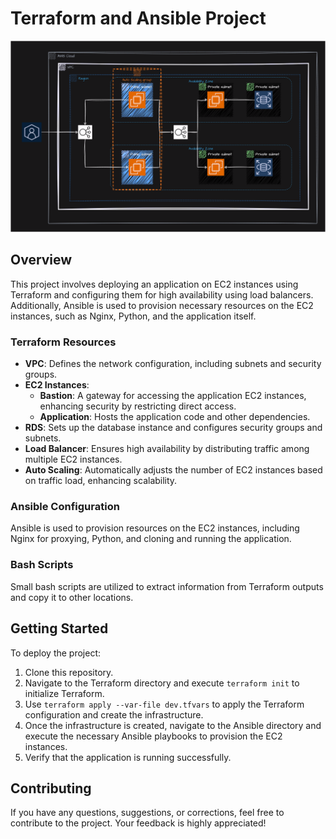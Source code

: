 # Terraform and Ansible Project

![ Project Diagram ](https://github.com/khaledeldsoky/Terraform-and-Ansible/blob/main/screen/screen..png?raw=true)

## Overview

This project involves deploying an application on EC2 instances using Terraform and configuring them for high availability using load balancers. Additionally, Ansible is used to provision necessary resources on the EC2 instances, such as Nginx, Python, and the application itself.

### Terraform Resources

- **VPC**: Defines the network configuration, including subnets and security groups.
- **EC2 Instances**:
  - **Bastion**: A gateway for accessing the application EC2 instances, enhancing security by restricting direct access.
  - **Application**: Hosts the application code and other dependencies.
- **RDS**: Sets up the database instance and configures security groups and subnets.
- **Load Balancer**: Ensures high availability by distributing traffic among multiple EC2 instances.
- **Auto Scaling**: Automatically adjusts the number of EC2 instances based on traffic load, enhancing scalability.

### Ansible Configuration

Ansible is used to provision resources on the EC2 instances, including Nginx for proxying, Python, and cloning and running the application.

### Bash Scripts

Small bash scripts are utilized to extract information from Terraform outputs and copy it to other locations.

## Getting Started

To deploy the project:

1. Clone this repository.
2. Navigate to the Terraform directory and execute `terraform init` to initialize Terraform.
3. Use `terraform apply --var-file dev.tfvars` to apply the Terraform configuration and create the infrastructure.
4. Once the infrastructure is created, navigate to the Ansible directory and execute the necessary Ansible playbooks to provision the EC2 instances.
5. Verify that the application is running successfully.

## Contributing

If you have any questions, suggestions, or corrections, feel free to contribute to the project. Your feedback is highly appreciated!
